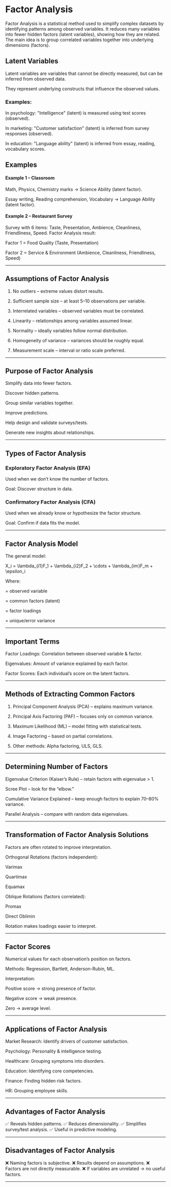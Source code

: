 # Factor Analysis

Factor Analysis is a statistical method used to simplify complex datasets by identifying patterns among observed variables.
It reduces many variables into fewer hidden factors (latent variables), showing how they are related.
The main idea is to group correlated variables together into underlying dimensions (factors).


## Latent Variables

Latent variables are variables that cannot be directly measured, but can be inferred from observed data.

They represent underlying constructs that influence the observed values.


### Examples:

In psychology: "Intelligence" (latent) is measured using test scores (observed).

In marketing: "Customer satisfaction" (latent) is inferred from survey responses (observed).

In education: "Language ability" (latent) is inferred from essay, reading, vocabulary scores.



## Examples

#### Example 1 – Classroom

Math, Physics, Chemistry marks → Science Ability (latent factor).

Essay writing, Reading comprehension, Vocabulary → Language Ability (latent factor).


#### Example 2 – Restaurant Survey

Survey with 6 items: Taste, Presentation, Ambience, Cleanliness, Friendliness, Speed.
Factor Analysis result:

Factor 1 = Food Quality (Taste, Presentation)

Factor 2 = Service & Environment (Ambience, Cleanliness, Friendliness, Speed)



---

## Assumptions of Factor Analysis

1. No outliers – extreme values distort results.


2. Sufficient sample size – at least 5–10 observations per variable.


3. Interrelated variables – observed variables must be correlated.


4. Linearity – relationships among variables assumed linear.


5. Normality – ideally variables follow normal distribution.


6. Homogeneity of variance – variances should be roughly equal.


7. Measurement scale – interval or ratio scale preferred.




---

## Purpose of Factor Analysis

Simplify data into fewer factors.

Discover hidden patterns.

Group similar variables together.

Improve predictions.

Help design and validate surveys/tests.

Generate new insights about relationships.



---

## Types of Factor Analysis

### Exploratory Factor Analysis (EFA)

Used when we don’t know the number of factors.

Goal: Discover structure in data.


### Confirmatory Factor Analysis (CFA)

Used when we already know or hypothesize the factor structure.

Goal: Confirm if data fits the model.



---

## Factor Analysis Model

The general model:

X_i = \lambda_{i1}F_1 + \lambda_{i2}F_2 + \cdots + \lambda_{im}F_m + \epsilon_i

Where:

 = observed variable

 = common factors (latent)

 = factor loadings

 = unique/error variance



---

## Important Terms

Factor Loadings: Correlation between observed variable & factor.

Eigenvalues: Amount of variance explained by each factor.

Factor Scores: Each individual’s score on the latent factors.



---

## Methods of Extracting Common Factors

1. Principal Component Analysis (PCA) – explains maximum variance.


2. Principal Axis Factoring (PAF) – focuses only on common variance.


3. Maximum Likelihood (ML) – model fitting with statistical tests.


4. Image Factoring – based on partial correlations.


5. Other methods: Alpha factoring, ULS, GLS.




---

## Determining Number of Factors

Eigenvalue Criterion (Kaiser’s Rule) – retain factors with eigenvalue > 1.

Scree Plot – look for the “elbow.”

Cumulative Variance Explained – keep enough factors to explain 70–80% variance.

Parallel Analysis – compare with random data eigenvalues.



---

## Transformation of Factor Analysis Solutions

Factors are often rotated to improve interpretation.

Orthogonal Rotations (factors independent):

Varimax

Quartimax

Equamax


Oblique Rotations (factors correlated):

Promax

Direct Oblimin


Rotation makes loadings easier to interpret.


---

## Factor Scores

Numerical values for each observation’s position on factors.

Methods: Regression, Bartlett, Anderson-Rubin, ML.


Interpretation:

Positive score → strong presence of factor.

Negative score → weak presence.

Zero → average level.



---

## Applications of Factor Analysis

Market Research: Identify drivers of customer satisfaction.

Psychology: Personality & intelligence testing.

Healthcare: Grouping symptoms into disorders.

Education: Identifying core competencies.

Finance: Finding hidden risk factors.

HR: Grouping employee skills.



---
## Advantages of Factor Analysis

✅ Reveals hidden patterns.
✅ Reduces dimensionality.
✅ Simplifies survey/test analysis.
✅ Useful in predictive modeling.


---

## Disadvantages of Factor Analysis

❌ Naming factors is subjective.
❌ Results depend on assumptions.
❌ Factors are not directly measurable.
❌ If variables are unrelated → no useful factors.


---
